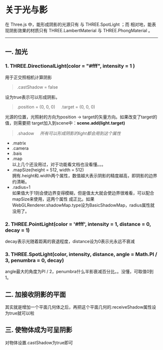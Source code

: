 # 关于光与影

在 Three.js 中，能形成阴影的光源只有  与 THREE.SpotLight ；而
相对地，能表现阴影效果的材质只有 THREE.LambertMaterial 与 THREE.PhongMaterial 。

---

## 一. 加光

### 1. THREE.DirectionalLight(color = "#fff", intensity = 1 )

用于正交照相机计算阴影

> .castShadow = false

设为true表示可以形成阴影。

> .position = (0, 0, 0)&nbsp;&nbsp;&nbsp;&nbsp;&nbsp;.target = (0, 0, 0)  

光源的位置，光照射的方向为position -> target的矢量方向。如果改变了target的值，则需要把
target加入到scene中：**scene.add(light.target)**

> .shadow&nbsp;&nbsp;&nbsp;&nbsp;&nbsp;*所有可以形成阴影的light都会用到这个属性*

- .matrix
- .camera  
- .bais
- .map  
以上几个还没用过，对于功能看文档也没看懂。。。  
- .mapSize(height = 512, width = 512)  
拥有.height和.width两个属性，数值越大表示阴影的精度越高，即阴影的边界约清晰。
- .radius=1  
如果值大于1则会使边界变得模糊，但是值太大就会使边界很难看，可以配合mapSize来使用，这两个属性
成正比。如果 WebGLRenderer.shadowMap.type设为BasicShadowMap，radius属性就没用了。

### 2. THREE.PointLight(color = '#fff', intensity = 1, distance = 0, decay = 1)

decay表示光随着距离的衰退程度，distance设为0表示光永远不衰减

### 3. THREE.SpotLight(color, intensity, distance, angle = Math.PI / 3, penumbra = 0, decay)

angle最大的角度为PI / 2，penumbra什么半影衰减百分比。。没懂，可取值0到1。

## 二. 加接收阴影的平面

其实就是增加一个平面几何体之后，再把这个平面几何的.receiveShadow属性设为true就可以啦

## 三. 使物体成为可呈阴影

对物体设置.castShadow为true即可